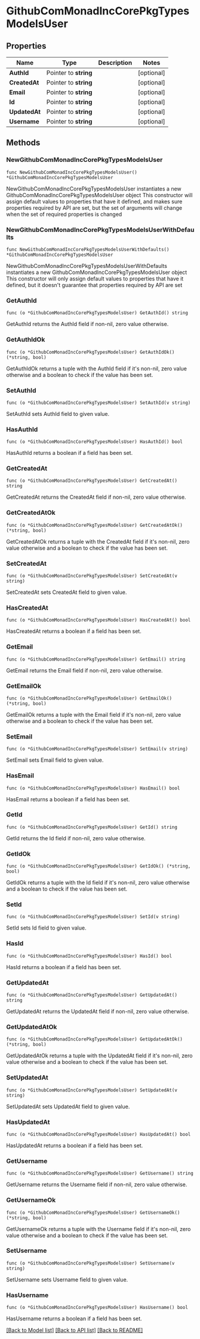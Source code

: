 # GithubComMonadIncCorePkgTypesModelsUser

## Properties

Name | Type | Description | Notes
------------ | ------------- | ------------- | -------------
**AuthId** | Pointer to **string** |  | [optional] 
**CreatedAt** | Pointer to **string** |  | [optional] 
**Email** | Pointer to **string** |  | [optional] 
**Id** | Pointer to **string** |  | [optional] 
**UpdatedAt** | Pointer to **string** |  | [optional] 
**Username** | Pointer to **string** |  | [optional] 

## Methods

### NewGithubComMonadIncCorePkgTypesModelsUser

`func NewGithubComMonadIncCorePkgTypesModelsUser() *GithubComMonadIncCorePkgTypesModelsUser`

NewGithubComMonadIncCorePkgTypesModelsUser instantiates a new GithubComMonadIncCorePkgTypesModelsUser object
This constructor will assign default values to properties that have it defined,
and makes sure properties required by API are set, but the set of arguments
will change when the set of required properties is changed

### NewGithubComMonadIncCorePkgTypesModelsUserWithDefaults

`func NewGithubComMonadIncCorePkgTypesModelsUserWithDefaults() *GithubComMonadIncCorePkgTypesModelsUser`

NewGithubComMonadIncCorePkgTypesModelsUserWithDefaults instantiates a new GithubComMonadIncCorePkgTypesModelsUser object
This constructor will only assign default values to properties that have it defined,
but it doesn't guarantee that properties required by API are set

### GetAuthId

`func (o *GithubComMonadIncCorePkgTypesModelsUser) GetAuthId() string`

GetAuthId returns the AuthId field if non-nil, zero value otherwise.

### GetAuthIdOk

`func (o *GithubComMonadIncCorePkgTypesModelsUser) GetAuthIdOk() (*string, bool)`

GetAuthIdOk returns a tuple with the AuthId field if it's non-nil, zero value otherwise
and a boolean to check if the value has been set.

### SetAuthId

`func (o *GithubComMonadIncCorePkgTypesModelsUser) SetAuthId(v string)`

SetAuthId sets AuthId field to given value.

### HasAuthId

`func (o *GithubComMonadIncCorePkgTypesModelsUser) HasAuthId() bool`

HasAuthId returns a boolean if a field has been set.

### GetCreatedAt

`func (o *GithubComMonadIncCorePkgTypesModelsUser) GetCreatedAt() string`

GetCreatedAt returns the CreatedAt field if non-nil, zero value otherwise.

### GetCreatedAtOk

`func (o *GithubComMonadIncCorePkgTypesModelsUser) GetCreatedAtOk() (*string, bool)`

GetCreatedAtOk returns a tuple with the CreatedAt field if it's non-nil, zero value otherwise
and a boolean to check if the value has been set.

### SetCreatedAt

`func (o *GithubComMonadIncCorePkgTypesModelsUser) SetCreatedAt(v string)`

SetCreatedAt sets CreatedAt field to given value.

### HasCreatedAt

`func (o *GithubComMonadIncCorePkgTypesModelsUser) HasCreatedAt() bool`

HasCreatedAt returns a boolean if a field has been set.

### GetEmail

`func (o *GithubComMonadIncCorePkgTypesModelsUser) GetEmail() string`

GetEmail returns the Email field if non-nil, zero value otherwise.

### GetEmailOk

`func (o *GithubComMonadIncCorePkgTypesModelsUser) GetEmailOk() (*string, bool)`

GetEmailOk returns a tuple with the Email field if it's non-nil, zero value otherwise
and a boolean to check if the value has been set.

### SetEmail

`func (o *GithubComMonadIncCorePkgTypesModelsUser) SetEmail(v string)`

SetEmail sets Email field to given value.

### HasEmail

`func (o *GithubComMonadIncCorePkgTypesModelsUser) HasEmail() bool`

HasEmail returns a boolean if a field has been set.

### GetId

`func (o *GithubComMonadIncCorePkgTypesModelsUser) GetId() string`

GetId returns the Id field if non-nil, zero value otherwise.

### GetIdOk

`func (o *GithubComMonadIncCorePkgTypesModelsUser) GetIdOk() (*string, bool)`

GetIdOk returns a tuple with the Id field if it's non-nil, zero value otherwise
and a boolean to check if the value has been set.

### SetId

`func (o *GithubComMonadIncCorePkgTypesModelsUser) SetId(v string)`

SetId sets Id field to given value.

### HasId

`func (o *GithubComMonadIncCorePkgTypesModelsUser) HasId() bool`

HasId returns a boolean if a field has been set.

### GetUpdatedAt

`func (o *GithubComMonadIncCorePkgTypesModelsUser) GetUpdatedAt() string`

GetUpdatedAt returns the UpdatedAt field if non-nil, zero value otherwise.

### GetUpdatedAtOk

`func (o *GithubComMonadIncCorePkgTypesModelsUser) GetUpdatedAtOk() (*string, bool)`

GetUpdatedAtOk returns a tuple with the UpdatedAt field if it's non-nil, zero value otherwise
and a boolean to check if the value has been set.

### SetUpdatedAt

`func (o *GithubComMonadIncCorePkgTypesModelsUser) SetUpdatedAt(v string)`

SetUpdatedAt sets UpdatedAt field to given value.

### HasUpdatedAt

`func (o *GithubComMonadIncCorePkgTypesModelsUser) HasUpdatedAt() bool`

HasUpdatedAt returns a boolean if a field has been set.

### GetUsername

`func (o *GithubComMonadIncCorePkgTypesModelsUser) GetUsername() string`

GetUsername returns the Username field if non-nil, zero value otherwise.

### GetUsernameOk

`func (o *GithubComMonadIncCorePkgTypesModelsUser) GetUsernameOk() (*string, bool)`

GetUsernameOk returns a tuple with the Username field if it's non-nil, zero value otherwise
and a boolean to check if the value has been set.

### SetUsername

`func (o *GithubComMonadIncCorePkgTypesModelsUser) SetUsername(v string)`

SetUsername sets Username field to given value.

### HasUsername

`func (o *GithubComMonadIncCorePkgTypesModelsUser) HasUsername() bool`

HasUsername returns a boolean if a field has been set.


[[Back to Model list]](../README.md#documentation-for-models) [[Back to API list]](../README.md#documentation-for-api-endpoints) [[Back to README]](../README.md)



